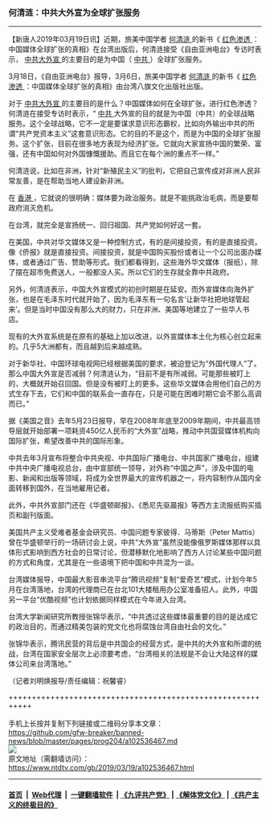 ### 何清涟：中共大外宣为全球扩张服务
------------------------

<div class="post_content" itemprop="articleBody">
 <p>
  【新唐人2019年03月19日讯】近期，旅美中国学者
  <a href="https://www.ntdtv.com/gb/何清涟.htm">
   何清涟
  </a>
  的新书《
  <a href="https://www.ntdtv.com/gb/红色渗透.htm">
   红色渗透
  </a>
  ：中国媒体全球扩张的真相》在台湾出版后，何清涟接受《自由亚洲电台》专访时表示，
  <a href="https://www.ntdtv.com/gb/中共大外宣.htm">
   中共大外宣
  </a>
  的主要目的是为中国（
  <a href="https://www.ntdtv.com/gb/中共.htm">
   中共
  </a>
  ）全球扩张服务。
 </p>
 <p>
  3月18日，《自由亚洲电台》报导，3月6日，旅美中国学者
  <a href="https://www.ntdtv.com/gb/何清涟.htm">
   何清涟
  </a>
  的新书《
  <a href="https://www.ntdtv.com/gb/红色渗透.htm">
   红色渗透
  </a>
  ：中国媒体全球扩张的真相》由台湾八旗文化出版社出版。
 </p>
 <p>
  对于
  <a href="https://www.ntdtv.com/gb/中共大外宣.htm">
   中共大外宣
  </a>
  的主要目的是什么？中国媒体如何在全球扩张，进行红色渗透？何清涟在接受专访时表示，“
  <a href="https://www.ntdtv.com/gb/中共.htm">
   中共
  </a>
  大外宣的目的就是为中国（中共）的全球战略服务。这个全球战略，它不一定是要谋求意识形态霸权，比如向外输出中共的所谓“共产党资本主义”这套意识形态。它的目的不是这个，而是为中国的全球扩张服务。这个扩张，目前在很多地方表现为经济扩张。它就向大家宣扬中国的繁荣、富强，还有中国如何对外国慷慨援助。而且它在每个洲的重点不一样。”
 </p>
 <p>
  何清涟说，比如在非洲，针对“新殖民主义”的批判，它把自己宣传成对非洲人民非常友善，是在帮助当地人建设新非洲。
 </p>
 <p>
  在
  <a href="https://www.ntdtv.com/gb/香港.htm">
   香港
  </a>
  ，它就说的很明确：媒体要为政治服务。就是不能挑政治毛病，而是要帮政府消灭危机。
 </p>
 <p>
  在台湾，就完全是宣扬统一、回归祖国、共产党如何好这一套。
 </p>
 <p>
  在美国，中共对华文媒体又是一种控制方式，有的是间接投资，有的是直接投资。像《侨报》就是直接投资。间接投资，就是中国购买股份或者让一个公司出面办媒体，或者通过广告、赞助等形式。我们都看得到，这些海外华文媒体（报纸），除了摆在超市免费送人，一般都没人买。所以它们的生存就全靠中共政府。
 </p>
 <p>
  另外，何清涟表示，中国大外宣模式的初创时期是在延安。而外宣媒体向海外扩张，也是在毛泽东时代就开始了，因为毛泽东有一句名言‘让新华社把地球管起来’。但是当时中国没有那么大的财力，只在非洲、美国等地建立了一些华人书店。
 </p>
 <p>
  现有的大外宣系统是在原有的基础上加以改进，以外宣媒体本土化为核心创立起来的。几乎5大洲都有，而且越到后来越成熟。
 </p>
 <p>
  对于新华社、中国环球电视网已经根据美国的要求，被迫登记为“外国代理人”了。那么中国大外宣是否减弱？何清涟认为，“目前不是有所减弱。可能那些被盯上的，大概就开始召回国。但是没有被盯上的更多。这些华文媒体会用他们自己的方式生存下去，它们和中国的联系会一直存在，只是可能在困难时期它会不那么高调而已。”
 </p>
 <p>
  据《美国之音》去年5月23日报导，早在2008年年底至2009年期间，中共最高领导层就开始部署一项耗资450亿人民币的“大外宣”战略，推动中共国营媒体机构向国际扩张，希望改善中共的国际形象。
 </p>
 <p>
  中共去年3月宣布将整合中共央视、中共国际广播电台、中共国家广播电台，组建中共中央广播电视总台，由中宣部统一领导，对外称“中国之声”，涉及中国的电影、新闻和出版等领域，将成为全世界最大的宣传机器之一，将内容制作从国内全面转移到国外，在当地雇用记者。
 </p>
 <p>
  此外，中共外宣部门还在《华盛顿邮报》、《悉尼先驱晨报》等西方主流报纸购买插页和副刊版面。
 </p>
 <p>
  美国共产主义受难者基金会研究员、中国问题专家彼得．马蒂斯（Peter Mattis）曾在华盛顿举行的一场研讨会上说，中共“大外宣”虽然没能像俄罗斯媒体那样以具体形式影响到西方社会的日常讨论，但潜移默化地影响了西方人讨论某些中国问题的方式和角度，尤其是在一些语境下把中国和中共混为一谈。
 </p>
 <p>
  台湾媒体报导，中国最大影音串流平台“腾讯视频”复制“爱奇艺”模式，计划今年5月在台湾落地，台湾的代理商已在台北101大楼租用办公室准备招人。此外，中国另一平台“优酷视频”也计划依据同样模式在今年进入台湾。
 </p>
 <p>
  台湾大学新闻研究所教授张锦华表示，“中共透过这些媒体最重要的目的是达成它的政治目的，而通过精美包装的党文化也将腐蚀台湾自由社会的文化。”
 </p>
 <p>
  张锦华表示，腾讯民营的背后是中共国企的经营方式，是中共的大外宣和所谓的统战，台湾在国家安全层次上必须要考虑，“台湾相关的法规是不会让大陆这样的媒体公司来台湾落地。”
 </p>
 <p>
  （记者刘明焕报导/责任编辑：祝馨睿）
 </p>
 <div class="single_ad">
 </div>
</div>

+++++++++++++++++++++++++++++++++++++++++++++++++++++++++++<br/><br/>
手机上长按并复制下列链接或二维码分享本文章：<br/>
https://github.com/gfw-breaker/banned-news/blob/master/pages/prog204/a102536467.md <br/>
<a href='https://github.com/gfw-breaker/banned-news/blob/master/pages/prog204/a102536467.md'><img src='https://github.com/gfw-breaker/banned-news/blob/master/pages/prog204/a102536467.md.png'/></a> <br/>
原文地址（需翻墙访问）：https://www.ntdtv.com/gb/2019/03/19/a102536467.html


------------------------
#### [首页](https://github.com/gfw-breaker/banned-news/blob/master/README.md) &nbsp;|&nbsp; [Web代理](https://github.com/labour-camp/helloworld) &nbsp;|&nbsp; [一键翻墙软件](https://github.com/gfw-breaker/nogfw/blob/master/README.md) &nbsp;| [《九评共产党》](https://github.com/gfw-breaker/9ping.md/blob/master/README.md#九评之一评共产党是什么) | [《解体党文化》](https://github.com/gfw-breaker/jtdwh.md/blob/master/README.md) | [《共产主义的终极目的》](https://github.com/gfw-breaker/gczydzjmd.md/blob/master/README.md)

